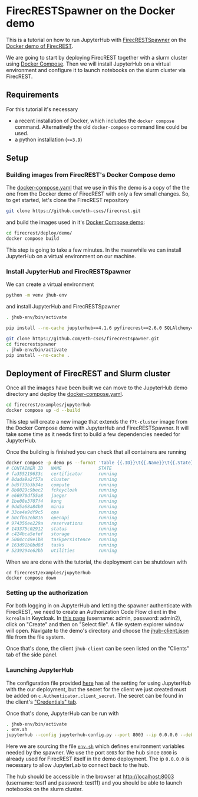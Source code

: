 # FirecRESTSpawner on the Docker demo


This is a tutorial on how to run JupyterHub with [FirecRESTSpawner](https://github.com/eth-cscs/firecrestspawner) on the [Docker demo of FirecREST](https://github.com/eth-cscs/firecrest/tree/master/deploy/demo).

We are going to start by deploying FirecREST together with a slurm cluster using [Docker Compose](https://docs.docker.com/compose). Then we will install JupyterHub on a virtual environment and configure it to launch notebooks on the slurm cluster via FirecREST.


## Requirements

For this tutorial it's necessary
 * a recent installation of Docker, which includes the `docker compose` command. Alternatively the old `docker-compose` command line could be used.
 * a python installation (`>=3.9`)


## Setup


### Building images from FirecREST's Docker Compose demo

The [docker-compose.yaml](docker-compose.yaml) that we use in this the demo is a copy of the the one from the Docker demo of FirecREST with only a few small changes. So, to get started, let's clone the FirecREST repository

```bash
git clone https://github.com/eth-cscs/firecrest.git
```

and build the images used in it's [Docker Compose demo](https://github.com/eth-cscs/firecrest/tree/master/deploy/demo):

```bash
cd firecrest/deploy/demo/
docker compose build
```

This step is going to take a few minutes. In the meanwhile we can install JupyterHub on a virtual environment on our machine.


### Install JupyterHub and FirecRESTSpawner

We can create a virtual environment

```bash
python -m venv jhub-env
```

and install JupyterHub and FirecRESTSpawner

```bash
. jhub-env/bin/activate

pip install --no-cache jupyterhub==4.1.6 pyfirecrest==2.6.0 SQLAlchemy==1.4.52 oauthenticator==16.3.1 python-hostlist==1.23.0

git clone https://github.com/eth-cscs/firecrestspawner.git
cd firecrestspawner
. jhub-env/bin/activate
pip install --no-cache .
```

## Deployment of FirecREST and Slurm cluster

Once all the images have been built we can move to the JupyterHub demo directory and deploy the [docker-compose.yaml](docker-compose.yaml).

```bash
cd firecrest/examples/jupyterhub 
docker compose up -d --build
```

This step will create a new image that extends the `f7t-cluster` image from the Docker Compose demo with JupyterHub and FirecRESTSpawner.
It will take some time as it needs first to build a few dependencies needed for JupyterHub.

Once the building is finished you can check that all containers are running

```bash
docker compose -p demo ps --format 'table {{.ID}}\t{{.Name}}\t{{.State}}'
# CONTAINER ID   NAME              STATE
# fa355219633c   certificator      running
# 8dada9a2f57a   cluster           running
# bd5f33b3b34e   compute           running
# 8b8029c9bec2   fckeycloak        running
# e66970df55a8   jaeger            running
# 1be08e3707f4   kong              running
# 9dd5a68a84b0   minio             running
# 33ce4e9df9c5   opa               running
# b0cfba2eb816   openapi           running
# 974356ee229a   reservations      running
# 143375c02912   status            running
# c424bca5efef   storage           running
# 5004cc49e1b8   taskpersistence   running
# 163d91b0bd8d   tasks             running
# 5239294e62bb   utilities         running
```

When we are done with the tutorial, the deployment can be shutdown with

```
cd firecrest/examples/jupyterhub
docker compose down
```

### Setting up the authorization

For both logging in on JupyterHub and letting the spawner authenticate with FirecREST, we need to create an Authorization Code Flow client in the `kcrealm` in Keycloak. In [this page](http://localhost:8080/auth/admin/master/console/#/realms/kcrealm/clients) (username: admin, password: admin2), click on "Create" and then on "Select file". A file system explorer window will open. Navigate to the demo's directory and choose the [jhub-client.json](jhub-client.json) file from the file system.

Once that's done, the client `jhub-client` can be seen listed on the "Clients" tab of the side panel.


### Launching JupyterHub

The configuration file provided [here](jupyterhub-config.py) has all the setting for using JupyterHub with the our deployment, but the secret for the client we just created must be added on `c.Authenticator.client_secret`. The secret can be found in the client's ["Credentials" tab](http://localhost:8080/auth/admin/master/console/#/realms/kcrealm/clients/f969b69d-4aec-4646-bdbe-09a268f52111/credentials).

Once that's done, JupyterHub can be run with

```bash
. jhub-env/bin/activate
. env.sh 
jupyterhub --config jupyterhub-config.py --port 8003 --ip 0.0.0.0 --debug
```
Here we are sourcing the file [`env.sh`](env.sh) which defines environment variables needed by the spawner.
We use the port `8003` for the hub since `8000` is already used for FirecREST itself in the demo deployment. The ip `0.0.0.0` is necessary to allow JupyterLab to connect back to the hub.

The hub should be accessible in the browser at [http://localhost:8003](http://localhost:8003/) (username: test1 and password: test11) and you should be able to launch notebooks on the slurm cluster.
